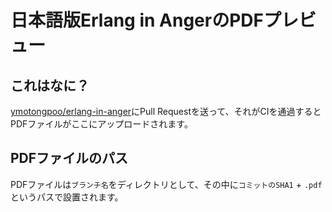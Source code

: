 日本語版Erlang in AngerのPDFプレビュー
================================

## これはなに？

[ymotongpoo/erlang-in-anger](https://github.com/ymotongpoo/erlang-in-anger)にPull Requestを送って、それがCIを通過するとPDFファイルがここにアップロードされます。

## PDFファイルのパス

PDFファイルは`ブランチ名`をディレクトリとして、その中に`コミットのSHA1` + `.pdf`というパスで設置されます。
